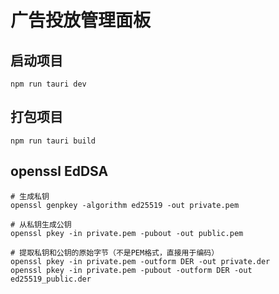 # 广告投放管理面板

## 启动项目

    npm run tauri dev  


## 打包项目

    npm run tauri build



## openssl EdDSA

    # 生成私钥
    openssl genpkey -algorithm ed25519 -out private.pem

    # 从私钥生成公钥
    openssl pkey -in private.pem -pubout -out public.pem

    # 提取私钥和公钥的原始字节（不是PEM格式，直接用于编码）
    openssl pkey -in private.pem -outform DER -out private.der
    openssl pkey -in private.pem -pubout -outform DER -out ed25519_public.der
